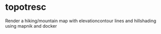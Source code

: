 # topotresc
Render a hiking/mountain map with elevationcontour lines and hillshading using mapnik and docker
